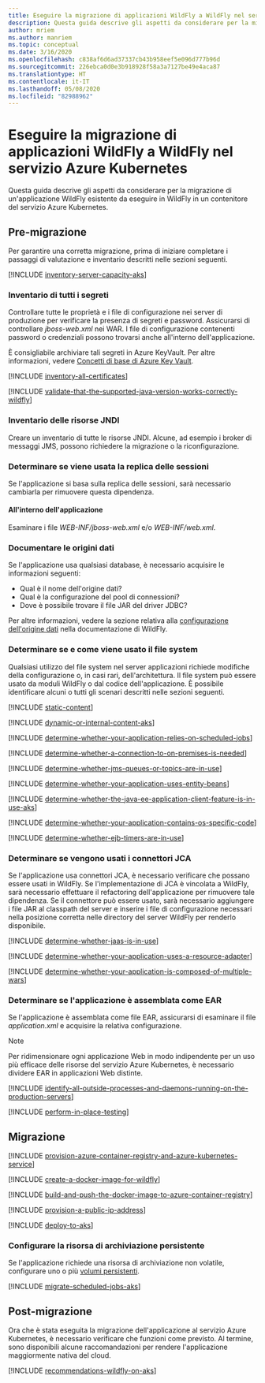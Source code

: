 ```yaml
---
title: Eseguire la migrazione di applicazioni WildFly a WildFly nel servizio Azure Kubernetes
description: Questa guida descrive gli aspetti da considerare per la migrazione di un'applicazione WildFly esistente da eseguire in WildFly in un contenitore del servizio Azure Kubernetes.
author: mriem
ms.author: manriem
ms.topic: conceptual
ms.date: 3/16/2020
ms.openlocfilehash: c838af6d6ad37337cb43b958eef5e096d777b96d
ms.sourcegitcommit: 226ebca0d0e3b918928f58a3a7127be49e4aca87
ms.translationtype: HT
ms.contentlocale: it-IT
ms.lasthandoff: 05/08/2020
ms.locfileid: "82988962"
---
```

# <a name="migrate-wildfly-applications-to-wildfly-on-azure-kubernetes-service"></a>Eseguire la migrazione di applicazioni WildFly a WildFly nel servizio Azure Kubernetes

Questa guida descrive gli aspetti da considerare per la migrazione di un'applicazione WildFly esistente da eseguire in WildFly in un contenitore del servizio Azure Kubernetes.

## <a name="pre-migration"></a>Pre-migrazione

Per garantire una corretta migrazione, prima di iniziare completare i passaggi di valutazione e inventario descritti nelle sezioni seguenti.

[!INCLUDE [inventory-server-capacity-aks](includes/inventory-server-capacity-aks.md)]

### <a name="inventory-all-secrets"></a>Inventario di tutti i segreti

Controllare tutte le proprietà e i file di configurazione nei server di produzione per verificare la presenza di segreti e password. Assicurarsi di controllare *jboss-web.xml* nei WAR. I file di configurazione contenenti password o credenziali possono trovarsi anche all'interno dell'applicazione.

È consigliabile archiviare tali segreti in Azure KeyVault. Per altre informazioni, vedere [Concetti di base di Azure Key Vault](/azure/key-vault/basic-concepts).

[!INCLUDE [inventory-all-certificates](includes/inventory-all-certificates.md)]

[!INCLUDE [validate-that-the-supported-java-version-works-correctly-wildfly](includes/validate-that-the-supported-java-version-works-correctly-wildfly.md)]

### <a name="inventory-jndi-resources"></a>Inventario delle risorse JNDI

Creare un inventario di tutte le risorse JNDI. Alcune, ad esempio i broker di messaggi JMS, possono richiedere la migrazione o la riconfigurazione.

### <a name="determine-whether-session-replication-is-used"></a>Determinare se viene usata la replica delle sessioni

Se l'applicazione si basa sulla replica delle sessioni, sarà necessario cambiarla per rimuovere questa dipendenza.

#### <a name="inside-your-application"></a>All'interno dell'applicazione

Esaminare i file *WEB-INF/jboss-web.xml* e/o *WEB-INF/web.xml*.

### <a name="document-datasources"></a>Documentare le origini dati

Se l'applicazione usa qualsiasi database, è necessario acquisire le informazioni seguenti:

* Qual è il nome dell'origine dati?
* Qual è la configurazione del pool di connessioni?
* Dove è possibile trovare il file JAR del driver JDBC?

Per altre informazioni, vedere la sezione relativa alla [configurazione dell'origine dati](http://docs.wildfly.org/19/Admin_Guide.html#DataSource) nella documentazione di WildFly.

### <a name="determine-whether-and-how-the-file-system-is-used"></a>Determinare se e come viene usato il file system

Qualsiasi utilizzo del file system nel server applicazioni richiede modifiche della configurazione o, in casi rari, dell'architettura. Il file system può essere usato da moduli WildFly o dal codice dell'applicazione. È possibile identificare alcuni o tutti gli scenari descritti nelle sezioni seguenti.

[!INCLUDE [static-content](includes/static-content.md)]

[!INCLUDE [dynamic-or-internal-content-aks](includes/dynamic-or-internal-content-aks.md)]

[!INCLUDE [determine-whether-your-application-relies-on-scheduled-jobs](includes/determine-whether-your-application-relies-on-scheduled-jobs.md)]

[!INCLUDE [determine-whether-a-connection-to-on-premises-is-needed](includes/determine-whether-a-connection-to-on-premises-is-needed.md)]

[!INCLUDE [determine-whether-jms-queues-or-topics-are-in-use](includes/determine-whether-jms-queues-or-topics-are-in-use.md)]

[!INCLUDE [determine-whether-your-application-uses-entity-beans](includes/determine-whether-your-application-uses-entity-beans.md)]

[!INCLUDE [determine-whether-the-java-ee-application-client-feature-is-in-use-aks](includes/determine-whether-the-java-ee-application-client-feature-is-in-use-aks.md)]

[!INCLUDE [determine-whether-your-application-contains-os-specific-code](includes/determine-whether-your-application-contains-os-specific-code.md)]

[!INCLUDE [determine-whether-ejb-timers-are-in-use](includes/determine-whether-ejb-timers-are-in-use.md)]

### <a name="determine-whether-jca-connectors-are-in-use"></a>Determinare se vengono usati i connettori JCA

Se l'applicazione usa connettori JCA, è necessario verificare che possano essere usati in WildFly. Se l'implementazione di JCA è vincolata a WildFly, sarà necessario effettuare il refactoring dell'applicazione per rimuovere tale dipendenza. Se il connettore può essere usato, sarà necessario aggiungere i file JAR al classpath del server e inserire i file di configurazione necessari nella posizione corretta nelle directory del server WildFly per renderlo disponibile.

[!INCLUDE [determine-whether-jaas-is-in-use](includes/determine-whether-jaas-is-in-use.md)]

[!INCLUDE [determine-whether-your-application-uses-a-resource-adapter](includes/determine-whether-your-application-uses-a-resource-adapter.md)]

[!INCLUDE [determine-whether-your-application-is-composed-of-multiple-wars](includes/determine-whether-your-application-is-composed-of-multiple-wars.md)]

### <a name="determine-whether-your-application-is-packaged-as-an-ear"></a>Determinare se l'applicazione è assemblata come EAR

Se l'applicazione è assemblata come file EAR, assicurarsi di esaminare il file *application.xml* e acquisire la relativa configurazione.

> [!NOTE]
> Per ridimensionare ogni applicazione Web in modo indipendente per un uso più efficace delle risorse del servizio Azure Kubernetes, è necessario dividere EAR in applicazioni Web distinte.

[!INCLUDE [identify-all-outside-processes-and-daemons-running-on-the-production-servers](includes/identify-all-outside-processes-and-daemons-running-on-the-production-servers.md)]

[!INCLUDE [perform-in-place-testing](includes/perform-in-place-testing.md)]

## <a name="migration"></a>Migrazione

[!INCLUDE [provision-azure-container-registry-and-azure-kubernetes-service](includes/provision-azure-container-registry-and-azure-kubernetes-service.md)]

[!INCLUDE [create-a-docker-image-for-wildfly](includes/create-a-docker-image-for-wildfly.md)]

[!INCLUDE [build-and-push-the-docker-image-to-azure-container-registry](includes/build-and-push-the-docker-image-to-azure-container-registry.md)]

[!INCLUDE [provision-a-public-ip-address](includes/provision-a-public-ip-address.md)]

[!INCLUDE [deploy-to-aks](includes/deploy-to-aks.md)]

### <a name="configure-persistent-storage"></a>Configurare la risorsa di archiviazione persistente

Se l'applicazione richiede una risorsa di archiviazione non volatile, configurare uno o più [volumi persistenti](/azure/aks/azure-disks-dynamic-pv).

[!INCLUDE [migrate-scheduled-jobs-aks](includes/migrate-scheduled-jobs-aks.md)]

## <a name="post-migration"></a>Post-migrazione

Ora che è stata eseguita la migrazione dell'applicazione al servizio Azure Kubernetes, è necessario verificare che funzioni come previsto. Al termine, sono disponibili alcune raccomandazioni per rendere l'applicazione maggiormente nativa del cloud.

[!INCLUDE [recommendations-wildfly-on-aks](includes/recommendations-wildfly-on-aks.md)]
